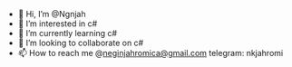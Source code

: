- 👋 Hi, I’m @Ngnjah
- 👀 I’m interested in c#
- 🌱 I’m currently learning c#
- 💞️ I’m looking to collaborate on c#
- 📫 How to reach me @neginjahromica@gmail.com
                      telegram: nkjahromi

<!---
Ngnjah/Ngnjah is a ✨ special ✨ repository because its `README.md` (this file) appears on your GitHub profile.
You can click the Preview link to take a look at your changes.
--->
